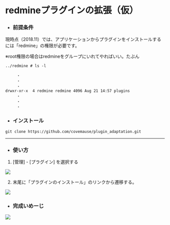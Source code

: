 # redmineプラグインの拡張（仮）


* ### 前提条件

現時点（2018.11）では、アプリケーションからプラグインをインストールするには「redmine」の権限が必要です。

※root権限の場合はredmineをグループにいれてやればいい。たぶん


```
../redmine # ls -l

　　　・
　　　・
　　　・
drwxr-xr-x  4 redmine redmine 4096 Aug 21 14:57 plugins
　　　・
　　　・
　　　・
```

* ### インストール

```
git clone https://github.com/covemause/plugin_adaptation.git
```

---
* ### 使い方


 1. [管理] - [プラグイン] を選択する
 
 
<img src="https://github.com/covemause/documents/blob/master/plugin_adaptation_install.PNG" />




2. 末尾に「プラグインのインストール」のリンクから遷移する。


<img src="https://github.com/covemause/documents/blob/master/plugin_adaptation_ss.JPG" />  



* ### 完成いめーじ

<img src="https://github.com/covemause/documents/blob/master/plugin_adaptation_image.PNG" />  
